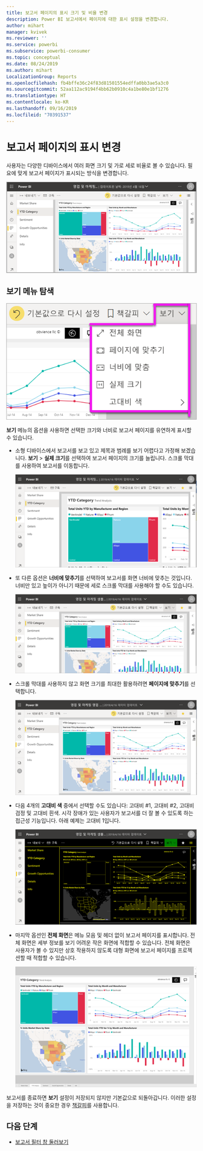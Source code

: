 ```yaml
---
title: 보고서 페이지의 표시 크기 및 비율 변경
description: Power BI 보고서에서 페이지에 대한 표시 설정을 변경합니다.
author: mihart
manager: kvivek
ms.reviewer: ''
ms.service: powerbi
ms.subservice: powerbi-consumer
ms.topic: conceptual
ms.date: 08/24/2019
ms.author: mihart
LocalizationGroup: Reports
ms.openlocfilehash: fb4bffe36c24f83d81501554edffa0bb3ae5a3c0
ms.sourcegitcommit: 52aa112ac9194f4bb62b0910c4a1be80e1bf1276
ms.translationtype: HT
ms.contentlocale: ko-KR
ms.lasthandoff: 09/16/2019
ms.locfileid: "70391537"
---
```

# <a name="change-the-display-of-a-report-page"></a>보고서 페이지의 표시 변경

사용자는 다양한 디바이스에서 여러 화면 크기 및 가로 세로 비율로 볼 수 있습니다. 필요에 맞게 보고서 페이지가 표시되는 방식을 변경합니다.

![보고서가 캔버스에 표시되는 방법의 스크린샷.](media/end-user-report-view/power-bi-canvas.png)

## <a name="explore-the-view-menu"></a>보기 메뉴 탐색

![보기 드롭다운 옵션의 스크린샷.](media/end-user-report-view/power-bi-viewmenu.png)


**보기** 메뉴의 옵션을 사용하면 선택한 크기와 너비로 보고서 페이지를 유연하게 표시할 수 있습니다.

- 소형 디바이스에서 보고서를 보고 있고 제목과 범례를 보기 어렵다고 가정해 보겠습니다.  **보기** > **실제 크기**를 선택하여 보고서 페이지의 크기를 늘립니다. 스크롤 막대를 사용하여 보고서를 이동합니다.

    ![두 개의 스크롤 막대가 호출된 상태에서 실제 크기로 설정된 보고서의 스크린샷.](media/end-user-report-view/power-bi-view-actual.png)

- 또 다른 옵션은 **너비에 맞추기**를 선택하여 보고서를 화면 너비에 맞추는 것입니다. 너비만 있고 높이가 아니기 때문에 세로 스크롤 막대를 사용해야 할 수도 있습니다.

  ![세로 스크롤 막대가 호출된 상태에서 너비에 맞추기로 설정된 보고서의 스크린샷.](media/end-user-report-view/power-bi-view-width.png)

- 스크롤 막대를 사용하지 않고 화면 크기를 최대한 활용하려면 **페이지에 맞추기**를 선택합니다.

   ![페이지에 맞추기로 설정된 보고서의 스크린샷.](media/end-user-report-view/power-bi-view-fit.png)

- 다음 4개의 **고대비 색** 중에서 선택할 수도 있습니다: 고대비 #1, 고대비 #2, 고대비 검정 및 고대비 흰색. 시각 장애가 있는 사용자가 보고서를 더 잘 볼 수 있도록 하는 접근성 기능입니다. 아래 예제는 고대비 1입니다. 

    ![고대비 #1로 설정된 보고서 스크린샷](media/end-user-report-view/power-bi-contrast1.png)

- 마지막 옵션인 **전체 화면**은 메뉴 모음 및 헤더 없이 보고서 페이지를 표시합니다. 전체 화면은 세부 정보를 보기 어려운 작은 화면에 적합할 수 있습니다.  전체 화면은 사용자가 볼 수 있지만 상호 작용하지 않도록 대형 화면에 보고서 페이지를 프로젝션할 때 적합할 수 있습니다.  

    ![보고서에 전체 화면 표시](media/end-user-report-view/power-bi-full-screen.png)

보고서를 종료하면 **보기** 설정이 저장되지 않지만 기본값으로 되돌아갑니다. 이러한 설정을 저장하는 것이 중요한 경우 [책갈피](end-user-bookmarks.md)를 사용합니다.

## <a name="next-steps"></a>다음 단계

* [보고서 필터 창 둘러보기](end-user-report-filter.md)